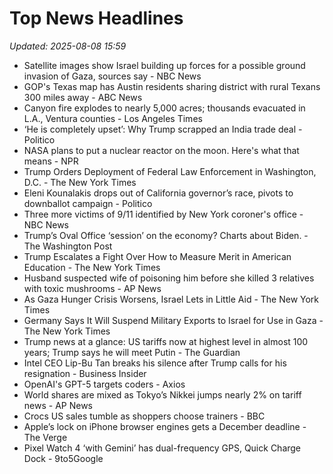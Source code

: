 # Top News Headlines

_Updated: 2025-08-08 15:59_

- Satellite images show Israel building up forces for a possible ground invasion of Gaza, sources say - NBC News
- GOP's Texas map has Austin residents sharing district with rural Texans 300 miles away - ABC News
- Canyon fire explodes to nearly 5,000 acres; thousands evacuated in L.A., Ventura counties - Los Angeles Times
- ‘He is completely upset’: Why Trump scrapped an India trade deal - Politico
- NASA plans to put a nuclear reactor on the moon. Here's what that means - NPR
- Trump Orders Deployment of Federal Law Enforcement in Washington, D.C. - The New York Times
- Eleni Kounalakis drops out of California governor’s race, pivots to downballot campaign - Politico
- Three more victims of 9/11 identified by New York coroner's office - NBC News
- Trump’s Oval Office ‘session’ on the economy? Charts about Biden. - The Washington Post
- Trump Escalates a Fight Over How to Measure Merit in American Education - The New York Times
- Husband suspected wife of poisoning him before she killed 3 relatives with toxic mushrooms - AP News
- As Gaza Hunger Crisis Worsens, Israel Lets in Little Aid - The New York Times
- Germany Says It Will Suspend Military Exports to Israel for Use in Gaza - The New York Times
- Trump news at a glance: US tariffs now at highest level in almost 100 years; Trump says he will meet Putin - The Guardian
- Intel CEO Lip-Bu Tan breaks his silence after Trump calls for his resignation - Business Insider
- OpenAI's GPT-5 targets coders - Axios
- World shares are mixed as Tokyo’s Nikkei jumps nearly 2% on tariff news - AP News
- Crocs US sales tumble as shoppers choose trainers - BBC
- Apple’s lock on iPhone browser engines gets a December deadline - The Verge
- Pixel Watch 4 ‘with Gemini’ has dual-frequency GPS, Quick Charge Dock - 9to5Google